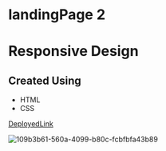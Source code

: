 # landingPage 2
# Responsive Design
## Created Using
- HTML
- CSS

[DeployedLink](https://venerable-twilight-e67de1.netlify.app)

![109b3b61-560a-4099-b80c-fcbfbfa43b89](https://github.com/user-attachments/assets/bc4a2c4a-c82c-476f-9d93-c5a3db098507)

